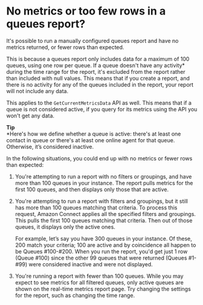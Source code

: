# No metrics or too few rows in a queues report?<a name="troubleshoot-rtm"></a>

It's possible to run a manually configured queues report and have no metrics returned, or fewer rows than expected\. 

This is because a queues report only includes data for a maximum of 100 queues, using one row per queue\. If a queue doesn't have any activity\* during the time range for the report, it's excluded from the report rather than included with null values\. This means that if you create a report, and there is no activity for any of the queues included in the report, your report will not include any data\.

This applies to the `GetCurrentMetricsData` API as well\. This means that if a queue is not considered active, if you query for its metrics using the API you won't get any data\.

**Tip**  
\*Here's how we define whether a queue is active: there's at least one contact in queue or there's at least one online agent for that queue\. Otherwise, it’s considered inactive\.

In the following situations, you could end up with no metrics or fewer rows than expected:

1. You're attempting to run a report with no filters or groupings, and have more than 100 queues in your instance\. The report pulls metrics for the first 100 queues, and then displays only those that are active\. 

1. You're attempting to run a report with filters and groupings, but it still has more than 100 queues matching that criteria\. To process this request, Amazon Connect applies all the specified filters and groupings\. This pulls the first 100 queues matching that criteria\. Then out of those queues, it displays only the active ones\. 

   For example, let’s say you have 300 queues in your instance\. Of these, 200 match your criteria; 100 are active and by coincidence all happen to be Queues \#100\-\#200\. When you run the report, you'd get just 1 row \(Queue \#100\) since the other 99 queues that were returned \(Queues \#1\-\#99\) were considered inactive and were not displayed\.

1. You're running a report with fewer than 100 queues\. While you may expect to see metrics for all filtered queues, only active queues are shown on the real\-time metrics report page\. Try changing the settings for the report, such as changing the time range\. 